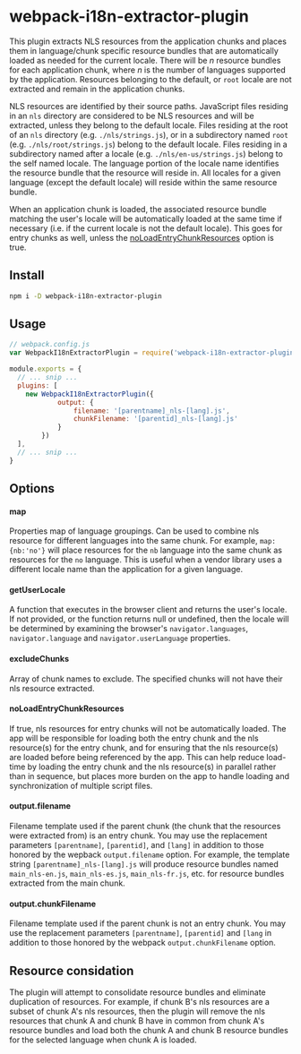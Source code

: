 # webpack-i18n-extractor-plugin

This plugin extracts NLS resources from the application chunks and places them in language/chunk specific resource bundles that are automatically loaded as needed for the current locale.  There will be *n* resource bundles for each application chunk, where *n* is the number of languages supported by the application.  Resources belonging to the default, or `root` locale are not extracted and remain in the application chunks.

NLS resources are identified by their source paths.  JavaScript files residing in an `nls`  directory are considered to be NLS resources and will be extracted, unless they belong to the default locale.  Files residing at the root of an `nls` directory (e.g. `./nls/strings.js`), or in a subdirectory named `root` (e.g. `./nls/root/strings.js`) belong to the default locale.  Files residing in a subdirectory named after a locale (e.g. `./nls/en-us/strings.js`) belong to the self named locale.  The language portion of the locale name identifies the resource bundle that the resource will reside in.  All locales for a given language (except the default locale) will reside within the same resource bundle.

When an application chunk is loaded, the associated resource bundle matching the user's locale will be automatically loaded at the same time if necessary (i.e. if the current locale
is not the default locale).  This goes for entry chunks as well, unless the [noLoadEntryChunkResources](#noloadentrychunkresources) option is true.

## Install

```bash
npm i -D webpack-i18n-extractor-plugin
```

## Usage

```javascript
// webpack.config.js
var WebpackI18nExtractorPlugin = require('webpack-i18n-extractor-plugin');

module.exports = {
  // ... snip ...
  plugins: [
    new WebpackI18nExtractorPlugin({
			output: {
				filename: '[parentname]_nls-[lang].js',
				chunkFilename: '[parentid]_nls-[lang].js'
			}
		})
  ],
  // ... snip ...
}
```

## Options

#### map

Properties map of language groupings.  Can be used to combine nls resource for different languages into the same chunk.  For example, `map: {nb:'no'}` will place resources for the `nb` language into the same chunk as resources for the `no` language.  This is useful when a vendor library uses a different locale name than the application for a given language.

#### getUserLocale

A function that executes in the browser client and returns the user's locale.  If not provided, or the function returns null or undefined, then the locale will be determined by examining the browser's `navigator.languages`, `navigator.language` and `navigator.userLanguage` properties.

#### excludeChunks

Array of chunk names to exclude.  The specified chunks will not have their nls resource extracted.

#### noLoadEntryChunkResources

If true, nls resources for entry chunks will not be automatically loaded.  The app will be responsible for loading both the entry chunk and the nls resource(s) for the entry chunk, and for ensuring that the nls resource(s) are loaded before being referenced by the app.  This can help reduce load-time by loading the entry chunk and the nls resource(s) in parallel rather than in sequence, but places more burden on the app to handle loading and synchronization of multiple script files.

#### output.filename

Filename template used if the parent chunk (the chunk that the resources were extracted from) is an entry chunk.  You may use the replacement parameters `[parentname]`, `[parentid]`, and `[lang]` in addition to those honored by the wepback `output.filename` option.  For example, the template string `[parentname]_nls-[lang].js` will produce resource bundles named `main_nls-en.js`, `main_nls-es.js`, `main_nls-fr.js`, etc. for resource bundles extracted from the main chunk.

#### output.chunkFilename

Filename template used if the parent chunk is not an entry chunk.  You may use the replacement parameters `[parentname]`, `[parentid]` and `[lang` in addition to those honored by the webpack `output.chunkFilename` option.

## Resource considation

The plugin will attempt to consolidate resource bundles and eliminate duplication of resources.  For example, if chunk B's nls resources are a subset of chunk A's nls resources, then the plugin will remove the nls resources that chunk A and chunk B have in common from chunk A's resource bundles and load both the chunk A and chunk B resource bundles for the selected language when chunk A is loaded.
